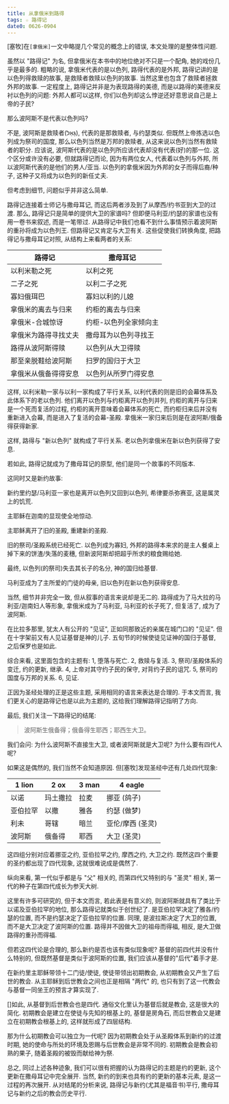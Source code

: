 ```yaml
---
title: 从拿俄米到路得
tags: ☆ 路得记
date0: 0626-0904
---
```


[塞牧]在`[拿俄米]`一文中略提几个常见的概念上的错误, 本文处理的是整体性问题.

虽然以 "路得记" 为名, 但拿俄米在本书中的地位绝对不只是一个配角, 她的戏份几乎是最多的. 粗略的说, 拿俄米代表的是以色列, 路得代表的是外邦, 路得记讲的是以色列得救赎的故事, 是救赎者救赎以色列的故事. 当然这里也包含了救赎者拯救外邦的故事. 一定程度上, 路得记并非是为表现路得的美德, 而是以路得的美德来反衬以色列的问题: 外邦人都可以这样, 你们以色列却这么悖逆还好意思说自己是上帝的子民?

那么波阿斯不是代表以色列吗?

不是, 波阿斯是救赎者(גָּאַל), 代表的是那救赎者, 与约瑟类似. 但既然上帝拣选以色列成为祭司的国度, 那么以色列当然是万邦的救赎者, 从这来说以色列当然有救赎者的职分. 应该说, 波阿斯代表的是以色列所应该代表却没有代表(好)的那一位. 这个区分或许没有必要, 但就路得记而论, 因为有两位女人, 代表着以色列与外邦, 所以波阿斯代表的是他们的男人/亚当. 以色列的拿俄米因为外邦的女子而得后裔/种子, 这种子又将成为以色列的新任丈夫.

但考虑到细节, 问题似乎并非这么简单.

路得记连接着士师记与撒母耳记, 而这后两者涉及到了从摩西/约书亚到大卫的过渡. 那么, 路得记只是简单的提供大卫的家谱吗? 但即便马利亚/约瑟的家谱也没有用一卷书来叙述, 而是一笔带过. 从路得记中我们也看不到什么事情预示着波阿斯的重孙将成为以色列王. 但路得记又肯定与大卫有关. 这些促使我们转换角度, 把路得记与撒母耳记对照, 从结构上来看两者的关系:

路得记               | 撒母耳记
---------------------|----------------------
以利米勒之死         | 以利之死
二子之死             | 以利二子之死
寡妇俄珥巴           | 寡妇以利的儿媳
拿俄米的离去与归来   | 约柜的离去与归来
拿俄米-合城惊讶      | 约柜-以色列全家倾向主
拿俄米为路得寻找丈夫 | 撒母耳为以色列寻找王
路得从波阿斯得赎     | 以色列从大卫得赎
那至亲脱鞋给波阿斯   | 扫罗的国归于大卫
拿俄米从俄备得得安息 | 以色列从所罗门得安息

这样, 以利米勒一家与以利一家构成了平行关系, 以利代表的则是旧的会幕体系及此体系下的老以色列. 他们离开以色列与约柜离开以色列并列, 约柜的离开与归来是一个死而复活的过程, 约柜的离开意味着会幕体系的死亡, 而约柜归来后并没有重新进入会幕, 而是进入了复活的会幕-圣殿. 拿俄米一家归来后则是在波阿斯/俄备得获得新家.

这样, 路得与 "新以色列" 就构成了平行关系. 老以色列拿俄米在新以色列获得了安息.

若如此, 路得记就成为了撒母耳记的原型, 他们是同一个故事的不同版本.

这同时又是新约故事:

新约里约瑟/马利亚一家也是离开以色列又回到以色列, 希律要杀弥赛亚, 这是属灵上的饥荒.

主耶稣在迦南的显现使全地惊动.

主耶稣离开了旧的圣殿, 重建新的圣殿.

旧的祭司/圣殿系统已经死亡. 以色列成为寡妇, 外邦的路得本来求的是主人餐桌上掉下来的饼渣/失落的麦穗, 但新波阿斯却把超乎所求的粮食赐给她.

最终, 以色列(的祭司)失去其长子的名分, 神的国归给基督.

马利亚成为了主所爱的门徒的母亲, 旧以色列在新以色列获得安息.

当然, 细节并非完全一致, 但从叙事的语言来说却是无二的. 路得成为了马大拉的马利亚/迦南妇人等形象, 拿俄米成为了马利亚, 马利亚的长子死了, 但复活了, 成为了波阿斯.

在比拉多那里, 犹太人有公开的 "见证", 正如同那致近的亲属在城门口的 "见证". 但在十字架前又有人见证基督是神的儿子. 五旬节的时候使徒见证神的国归于基督, 之后保罗也是如此.

综合来看, 这里面包含的主题有:
1, 堕落与死亡.
2, 救赎与复活.
3, 祭司/圣殿体系的变迁, 约的更新, 继承.
4, 上帝对其守约子民的保守, 对背约子民的诅咒.
5, 祭司的国度与万邦的关系.
6, 见证.

正因为圣经处理的正是这些主题, 采用相同的语言来表达是合理的. 于本文而言, 我们更关心的是路得记也是以此为主题的, 这给我们理解路得记指明了方向.

最后, 我们关注一下路得记的结尾:

> 波阿斯生俄备得；俄备得生耶西；耶西生大卫。

我们会问: 为什么波阿斯不直接生大卫, 或者波阿斯就是大卫呢? 为什么要有四代人呢?

如果这是偶然的, 我们当然不会知道原因. 但[塞牧]发现圣经中还有几处四代现象:

1 lion   | 2 ox     | 3 man | 4 eagle
---------|----------|-------|-----------------
以诺     | 玛土撒拉 | 拉麦  | 挪亚 (鸽子)
亚伯拉罕 | 以撒     | 雅各  | 约瑟 (做梦)
利未     | 哥辖     | 暗兰  | 亚伦/摩西 (圣灵)
波阿斯   | 俄备得   | 耶西  | 大卫 (圣灵)

这四组分别对应着挪亚之约, 亚伯拉罕之约, 摩西之约, 大卫之约. 既然这四个重要的圣约都出现了四代现象, 这就很难说成是偶然了.

纵向来看, 第一代似乎都是与 "父" 相关的, 而第四代又特别的与 "圣灵" 相关, 第一代的种子在第四代成长为参天大树.

这里有许多可研究的, 但于本文而言, 若此表是有意义的, 则波阿斯就具有了类比于以诺及亚伯拉罕的地位, 那么路得记就类似于创世纪了. 是亚伯拉罕决定了雅各/约瑟的位置, 而不是约瑟决定了亚伯拉罕的位置. 同理, 是波拉斯决定了大卫的位置, 而不是大卫决定了波阿斯的位置. 路得并不因做大卫的祖母而得福, 相反, 是大卫做路得的重孙而得福.

但若这四代论是合理的, 那么新约是否也该有类似现象呢? 基督的前四代并没有什么特别的, 但既然基督是类似于波阿斯的位置, 我们应该从基督的"后代"着手才是.

在新约里主耶稣带领十二门徒/使徒, 使徒带领出初期教会, 从初期教会又产生了后世的教会. 从主耶稣到后世教会之间也正是相隔 "两代" 的, 也只有到了这一代教会与基督一同坐王的预言才算实现了.

[]如此, 从基督到后世教会也是四代. 通俗文化里认为基督后就是教会, 这是很大的简化. 初期教会是建立在使徒与先知的根基上的, 基督是房角石, 而后世教会又是建立在初期教会根基上的, 这样就形成了四层结构.

那为什么初期教会可以独立为一代呢? 因为初期教会处于从圣殿体系到新约的过渡时期, 她的使命与所处的环境及恩赐与后世教会是非常不同的. 初期教会是教会初熟的果子, 随着圣殿的被毁而献给神为祭.

总之, 同过上述各种迹象, 我们可以很有把握的认为路得记的主题是约的更新, 这个更新在撒母耳记中完全展开. 当然, 新约的到来也具有约的更新的基本元素, 是这一过程的再次展开. 从对结尾的分析来说, 路得记与新约(尤其是福音书)平行, 撒母耳记与新约之后的教会历史平行.
